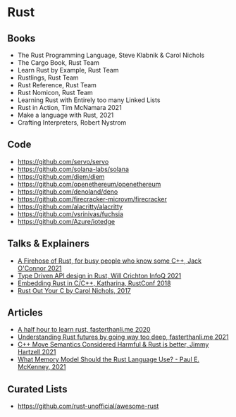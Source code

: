 # Rust

## Books

- The Rust Programming Language, Steve Klabnik & Carol Nichols
- The Cargo Book, Rust Team  
- Learn Rust by Example, Rust Team  
- Rustlings, Rust Team
- Rust Reference, Rust Team  
- Rust Nomicon, Rust Team  
- Learning Rust with Entirely too many Linked Lists  
- Rust in Action, Tim McNamara 2021  
- Make a language with Rust, 2021  
- Crafting Interpreters, Robert Nystrom

## Code

- https://github.com/servo/servo
- https://github.com/solana-labs/solana
- https://github.com/diem/diem
- https://github.com/openethereum/openethereum
- https://github.com/denoland/deno
- https://github.com/firecracker-microvm/firecracker
- https://github.com/alacritty/alacritty
- https://github.com/vsrinivas/fuchsia
- https://github.com/Azure/iotedge

## Talks & Explainers
- [A Firehose of Rust, for busy people who know some C++, Jack O'Connor 2021](https://www.youtube.com/watch?v=IPmRDS0OSxM)
- [Type Driven API design in Rust, Will Crichton InfoQ 2021](https://www.youtube.com/watch?v=bnnacleqg6k)
- [Embedding Rust in C/C++, Katharina, RustConf 2018](https://www.youtube.com/watch?v=x9acx2zgx4Q)
- [Rust Out Your C by Carol Nichols, 2017](https://www.youtube.com/watch?v=SKGVItFlK3w)

## Articles
- [A half hour to learn rust, fasterthanli.me 2020](https://fasterthanli.me/articles/a-half-hour-to-learn-rust)
- [Understanding Rust futures by going way too deep, fasterthanli.me 2021](https://fasterthanli.me/articles/understanding-rust-futures-by-going-way-too-deep)
- [C++ Move Semantics Considered Harmful & Rust is better, Jimmy Hartzell 2021](https://www.thecodedmessage.com/posts/cpp-move/)
- [What Memory Model Should the Rust Language Use? - Paul E. McKenney, 2021](https://paulmck.livejournal.com/66175.html)

## Curated Lists
- https://github.com/rust-unofficial/awesome-rust
